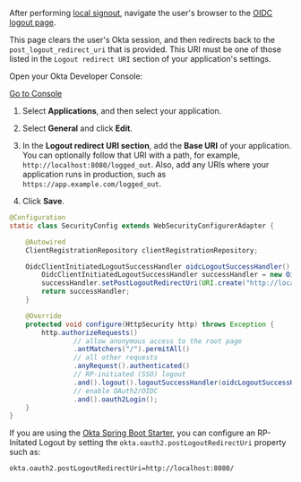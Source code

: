 After performing [local signout](/docs/guides/sign-users-out/sign-out-of-your-app/springboot/localsignout), navigate the user's browser to the [OIDC logout page](https://developer.okta.com/docs/reference/api/oidc/#logout).

This page clears the user's Okta session, and then redirects back to the `post_logout_redirect_uri` that is provided. This URI must be one of those listed in the `Logout redirect URI` section of your application's settings.

Open your Okta Developer Console:

<a href="https://login.okta.com/" target="_blank" class="Button--blue">Go to Console</a>

1. Select **Applications**, and then select your application.

2. Select **General** and click **Edit**.

3. In the **Logout redirect URI section**, add the **Base URI** of your application. You can optionally follow that URI with a path, for example, `http://localhost:8080/logged_out`. Also, add any URIs where your application runs in production, such as `https://app.example.com/logged_out`.

4. Click **Save**.

```java
@Configuration
static class SecurityConfig extends WebSecurityConfigurerAdapter {

    @Autowired
    ClientRegistrationRepository clientRegistrationRepository;

    OidcClientInitiatedLogoutSuccessHandler oidcLogoutSuccessHandler() {
        OidcClientInitiatedLogoutSuccessHandler successHandler = new OidcClientInitiatedLogoutSuccessHandler(clientRegistrationRepository);
        successHandler.setPostLogoutRedirectUri(URI.create("http://localhost:8080/"));
        return successHandler;
    }

    @Override
    protected void configure(HttpSecurity http) throws Exception {
        http.authorizeRequests()
                // allow anonymous access to the root page
                .antMatchers("/").permitAll()
                // all other requests
                .anyRequest().authenticated()
                // RP-initiated (SSO) logout
                .and().logout().logoutSuccessHandler(oidcLogoutSuccessHandler())
                // enable OAuth2/OIDC
                .and().oauth2Login();
    }
}
```

If you are using the [Okta Spring Boot Starter](https://github.com/okta/okta-spring-boot), you can configure an RP-Initated Logout by setting the `okta.oauth2.postLogoutRedirectUri` property such as:

```properties
okta.oauth2.postLogoutRedirectUri=http://localhost:8080/
```

